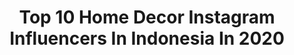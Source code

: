 ---
title: Top 10 Home Decor Instagram Influencers In Indonesia In 2020
description: >-
  Find top home decor Instagram influencers in Indonesia in 2020. Most popular hashtags: #homedecor #rumahminimalis #homedecorloversid #homesweethome.
platform: Instagram
hits: 104
text_top: See the best Instagram influencers on inBeat.
text_bottom: Our search engine holds 104 Instagram influencers like this in Indonesia for you to connect with.
profiles:
  - username: "rumahmungiltiara"
    fullname: >-
      inspirasi rumah merah ❤️
    bio: >-
      🌺Proses IG Desember 2019 🌺Menempati rumah 6 November 2019 🌺 🏠 type 56 ✌️ Endors/PP 🔛 DM 🌺 Banjarmasin 🌺No pamer No hasad #homedecorloversfamilykalsel
    location: "Indonesia"
    followers: 22207
    engagement: 187
    commentsToLikes: 0.106172
    id: ckap45hgs5xgu0i78nq0qd03z
    verified: false
    hashtags: "#ruangkeluarga, #redsloverscommunity, #gagemalebaran, #ruangkeluargaminimalis"
  - username: "devvyherawati"
    fullname: >-
      Devvy Herawati
    bio: >-
      🏡 Homedecor #rumahnadhifara #rumahnadhifara2 🍰 owner @dapurdivacakes 🎥 DAAI TV eps. 116, IDEA Rumah
    location: "Indonesia"
    followers: 6965
    engagement: 373
    commentsToLikes: 0.289442
    id: ck9we5x3liqy20j78pr72lsy3
    verified: false
    hashtags: "#homedecorloversid, #homedecor, #vintage, #iderumahminimalis"
  - username: "aprilliawardah91"
    fullname: >-
      Aprillia Wardah
    bio: >-
      🏡Pastel Home 📷Home Decor Tipe 30/ 66 m2 📋Homedecorfamily_Bogor 📳DM/WA 089601106729 for Endorsment/PP 📹 YouTube Channel 👇
    location: "Indonesia"
    followers: 38641
    engagement: 189
    commentsToLikes: 0.050347
    id: ck9we60adiref0j78e6fffopy
    verified: false
    hashtags: "#kreasidapur, #homedecorloversid, #dapurshabbychic, #dapuridaman"
  - username: "so_sweety966"
    fullname: >-
      rumah raqila
    bio: >-
      Suka tanaman hias Just for sharing n inspirasi.. Endorse / PP 👉 DM 💙 Homedecorlovers, Masya Allah Tabarakallah .
    location: "Indonesia"
    followers: 20898
    engagement: 337
    commentsToLikes: 0.120017
    id: ck9we5vr7iqqg0j78psqavaud
    verified: false
    hashtags: "#terascozy, #terasasri, #ruangtamumungil, #alhamdulillahsyukurselalu"
  - username: "taruna_home"
    fullname: >-
      🏠 Klasik  Modern Sederhana 🏡
    bio: >-
      🙋 Mira Taruna 🏠 Rumah mungil🏡 🏘 Member HomedecorloversFamilyJakarta💕💕 ✉ Open Endorsement ✉ Open Paid Promote
    location: "Indonesia"
    followers: 130803
    engagement: 102
    commentsToLikes: 0.083575
    id: ck55ocq1683vl0i110h301hhq
    verified: false
    hashtags: "#dinningroomdesign, #spreikekinian, #homesweethome, #ruangtamu"
  - username: "nikenuniverse"
    fullname: >-
      A universe of home & garden
    bio: >-
      Hi I’m Niken an #autoimmunewarrior, which motivates me to learn about creating a #healingspace thru my therapeutic hobbies: homedecor & garden. Enjoy!
    location: "Indonesia"
    followers: 21398
    engagement: 412
    commentsToLikes: 0.182872
    id: ckap7oit1kvl20i786kcxiiaa
    verified: false
    hashtags: "#interiordesign, #healingspace, #gaelemennatural, #dekorrumah"
  - username: "fithri.maya"
    fullname: >-
      Fithrimaya
    bio: >-
      Mom of 3 kiddos Flatlay🌿homedecor🌿plant🌿travelling🌿photography . @zizara_ @coffith.id @fithmay_houseplant @zizaracreativa @kala7_id
    location: "Indonesia"
    followers: 27154
    engagement: 69
    commentsToLikes: 0.068341
    id: ck5zljhyokx0p0i1424p98x1d
    verified: false
    hashtags: "#gainteriordecoratingitems, #plantsmakepeoplehappy, #peperomiaincana, #dekorasirumah"
  - username: "tw_dyah"
    fullname: >-
      𝑻𝒊𝒘𝒊
    bio: >-
      ⚪ Berbagi inspirasi 🏡 HomedecorLovers 🧵✂️ DIY 📸 Photography Enthusiast 🟣 Free Endorse 👉 DM
    location: "Indonesia"
    followers: 12591
    engagement: 445
    commentsToLikes: 0.256542
    id: ckaourxpn1k050i78u4xixw0o
    verified: false
    hashtags: "#dekorasiruangan, #kamarpink, #homedecorloversid, #ideruangan"
  - username: "nurrin_nurrinawati"
    fullname: >-
      ɴᴜʀʀɪɴᴀᴡᴀᴛɪ
    bio: >-
      🏡 member of homedecor bandung 🎍 member of upload diy bandung
    location: "Indonesia"
    followers: 9531
    engagement: 341
    commentsToLikes: 0.311897
    id: ck8t5048e8eqc0j78a1roxgpt
    verified: false
    hashtags: "#dekorasirumah, #instahome, #inspirasirumah, #homesweethome"
  - username: "rumah_aila"
    fullname: >-
      itsmeera
    bio: >-
      For sharing and inspiring #homedecorloversfamilybogor 💕🏡 Owner @originmirakitchen Personal blog @mira_dira79 Endorse 👉DM
    location: "Indonesia"
    followers: 29422
    engagement: 212
    commentsToLikes: 0.272307
    id: ck8t5055x8esu0j78w9u1401f
    verified: false
    hashtags: "#gasambutlebaran, #galantaipilihanku, #dekorasirumah, #lebarandirumahaja"
---